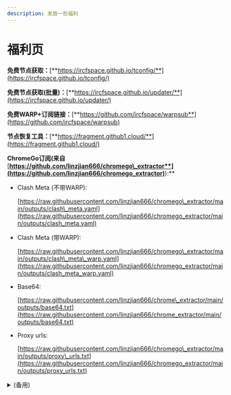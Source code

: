 ```yaml
---
description: 发放一些福利
---
```


# 福利页

**免费节点获取：**[**https://ircfspace.github.io/tconfig/**](https://ircfspace.github.io/tconfig/)

**免费节点获取(批量)：**[**https://ircfspace.github.io/updater/**](https://ircfspace.github.io/updater/)

**免费WARP+订阅链接：**[**https://github.com/ircfspace/warpsub**](https://github.com/ircfspace/warpsub)

**节点恢复工具：**[**https://fragment.github1.cloud/**](https://fragment.github1.cloud/)

**ChromeGo订阅(来自**[**https://github.com/linzjian666/chromego\_extractor**](https://github.com/linzjian666/chromego_extractor)**):**

*   Clash Meta (不带WARP):

    [https://raw.githubusercontent.com/linzjian666/chromego\_extractor/main/outputs/clash\_meta.yaml](https://raw.githubusercontent.com/linzjian666/chromego_extractor/main/outputs/clash_meta.yaml)
*   Clash Meta (带WARP):

    [https://raw.githubusercontent.com/linzjian666/chromego\_extractor/main/outputs/clash\_meta\_warp.yaml](https://raw.githubusercontent.com/linzjian666/chromego_extractor/main/outputs/clash_meta_warp.yaml)
*   Base64:

    [https://raw.githubusercontent.com/linzjian666/chrome\_extractor/main/outputs/base64.txt](https://raw.githubusercontent.com/linzjian666/chrome_extractor/main/outputs/base64.txt)
*   Proxy urls:

    [https://raw.githubusercontent.com/linzjian666/chromego\_extractor/main/outputs/proxy\_urls.txt](https://raw.githubusercontent.com/linzjian666/chromego_extractor/main/outputs/proxy_urls.txt)

<details>

<summary>(备用)</summary>

*   Clash Meta (不带WARP):

    [https://gcore.jsdelivr.net/gh/linzjian666/chromego\_extractor@main/outputs/clash\_meta.yaml](https://gcore.jsdelivr.net/gh/linzjian666/chromego_extractor@main/outputs/clash_meta.yaml)
*   Clash Meta (带WARP):

    [https://gcore.jsdelivr.net/gh/linzjian666/chromego\_extractor@main/outputs/clash\_meta\_warp.yaml](https://gcore.jsdelivr.net/gh/linzjian666/chromego_extractor@main/outputs/clash_meta_warp.yaml)
*   Base64:

    [https://gcore.jsdelivr.net/gh/linzjian666/chromego\_extractor@main/outputs/base64.txt](https://gcore.jsdelivr.net/gh/linzjian666/chromego_extractor@main/outputs/base64.txt)
*   Proxy urls:

    [https://gcore.jsdelivr.net/gh/linzjian666/chromego\_extractor@main/outputs/proxy\_urls.txt](https://gcore.jsdelivr.net/gh/linzjian666/chromego_extractor@main/outputs/proxy_urls.txt)

</details>
